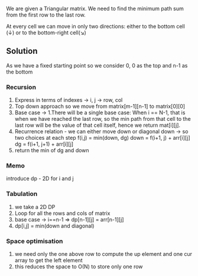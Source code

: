 We are given a Triangular matrix. We need to find the minimum path sum from the first row to the last row.

At every cell we can move in only two directions: either to the bottom cell (↓) or to the bottom-right cell(↘)

## Solution 
As we have a fixed starting point so we consider 0, 0 as the top and n-1 as the bottom
### Recursion
1. Express in terms of indexes -> i, j -> row, col
2. Top down approach so we move from matrix[m-1][n-1] to matrix[0][0]
3. Base case -> 1.There will be a single base case:
When i == N-1, that is when we have reached the last row, so the min path from that cell to the last row will be the value of that cell itself, hence we return mat[i][j].
4. Recurrence relation - we can either move down or diagonal down -> so two choices at each step 
   f(i,j) = min(down, dg) 
   down = f(i+1, j) + arr[i][j]
   dg = f(i+1, j+1) + arr[i][j]
5. return the min of dg and down   

### Memo
introduce dp - 2D for i and j

### Tabulation
1. we take a 2D DP 
2. Loop for all the rows and cols of matrix
3. base case -> i==n-1 => dp[n-1][j] = arr[n-1][j]
4. dp[i,j] = min(down and diagonal)

### Space optimisation
1. we need only the one above row to compute the up element and one cur array to get the left element
2. this reduces the space to O(N) to store only one row